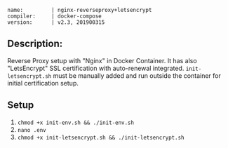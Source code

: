 ```
name:         | nginx-reverseproxy+letsencrypt
compiler:     | docker-compose
version:      | v2.3, 201900315
```

## Description:

Reverse Proxy setup with "Nginx" in Docker Container. It has also "LetsEncrypt" SSL certification with auto-renewal integrated. `init-letsencrypt.sh` must be manually added and run outside the container for initial certification setup.

## Setup

1. `chmod +x init-env.sh && ./init-env.sh`
2. `nano .env`
3. `chmod +x init-letsencrypt.sh && ./init-letsencrypt.sh`